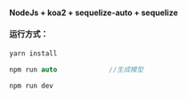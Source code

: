 #### NodeJs + koa2 + sequelize-auto + sequelize 

#### 运行方式：

```c
yarn install

npm run auto             //生成模型

npm run dev
```


